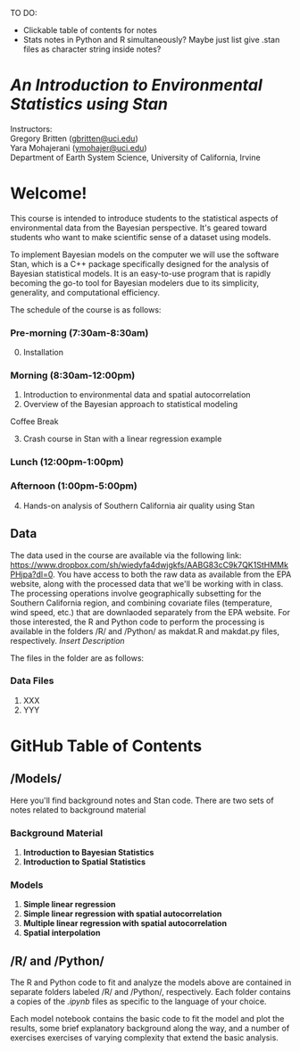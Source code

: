 TO DO:
- Clickable table of contents for notes
- Stats notes in Python and R simultaneously? Maybe just list give .stan files as character string inside notes?



# *An Introduction to Environmental Statistics using Stan*
Instructors: <br />
Gregory Britten (gbritten@uci.edu) <br />
Yara Mohajerani (ymohajer@uci.edu) <br />
Department of Earth System Science, University of California, Irvine 

# Welcome!
This course is intended to introduce students to the statistical aspects of environmental data from the Bayesian perspective. It's geared toward students who want to make scientific sense of a dataset using models. 

To implement Bayesian models on the computer we will use the software Stan, which is a C++ package specifically designed for the analysis of Bayesian statistical models. It is an easy-to-use program that is rapidly becoming the go-to tool for Bayesian modelers due to its simplicity, generality, and computational efficiency. 

The schedule of the course is as follows:

### Pre-morning (7:30am-8:30am)
0. Installation 

### Morning (8:30am-12:00pm)
1. Introduction to environmental data and spatial autocorrelation
2. Overview of the Bayesian approach to statistical modeling

Coffee Break 

3. Crash course in Stan with a linear regression example

### Lunch (12:00pm-1:00pm)

### Afternoon (1:00pm-5:00pm)
4. Hands-on analysis of Southern California air quality using Stan

## Data
The data used in the course are available via the following link: https://www.dropbox.com/sh/wiedyfa4dwjgkfs/AABG83cC9k7QK1StHMMkPHjpa?dl=0. You have access to both the raw data as available from the EPA website, along with the processed data that we'll be working with in class. The processing operations involve geographically subsetting for the Southern California region, and combining covariate files (temperature, wind speed, etc.) that are downlaoded separately from the EPA website. For those interested, the R and Python code to perform the processing is available in the folders /R/ and /Python/ as makdat.R and makdat.py files, respectively. 
*Insert Description*

The files in the folder are as follows:
### Data Files
1. XXX
2. YYY




# GitHub Table of Contents

## /Models/
Here you'll find background notes and Stan code. There are two sets of notes related to background material

### Background Material
1. **Introduction to Bayesian Statistics**
2. **Introduction to Spatial Statistics**

### Models
1. **Simple linear regression**
2. **Simple linear regression with spatial autocorrelation**
3. **Multiple linear regression with spatial autocorrelation**
4. **Spatial interpolation**

## /R/ and /Python/
The R and Python code to fit and analyze the models above are contained in separate folders labeled /R/ and /Python/, respectively. Each folder contains a copies of the *.ipynb* files as specific to the language of your choice. 

Each model notebook contains the basic code to fit the model and plot the results, some brief explanatory background along the way, and a number of exercises exercises of varying complexity that extend the basic analysis.  
